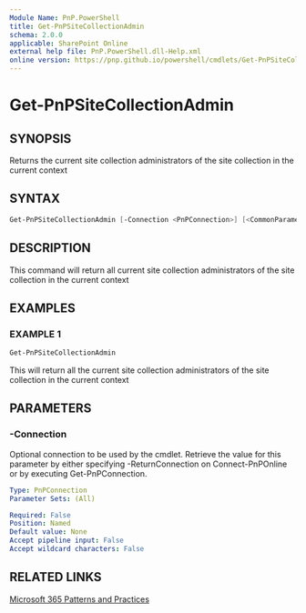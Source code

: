 ```yaml
---
Module Name: PnP.PowerShell
title: Get-PnPSiteCollectionAdmin
schema: 2.0.0
applicable: SharePoint Online
external help file: PnP.PowerShell.dll-Help.xml
online version: https://pnp.github.io/powershell/cmdlets/Get-PnPSiteCollectionAdmin.html
---
```

 
# Get-PnPSiteCollectionAdmin

## SYNOPSIS
Returns the current site collection administrators of the site collection in the current context

## SYNTAX

```powershell
Get-PnPSiteCollectionAdmin [-Connection <PnPConnection>] [<CommonParameters>]
```

## DESCRIPTION
This command will return all current site collection administrators of the site collection in the current context

## EXAMPLES

### EXAMPLE 1
```powershell
Get-PnPSiteCollectionAdmin
```

This will return all the current site collection administrators of the site collection in the current context

## PARAMETERS

### -Connection
Optional connection to be used by the cmdlet. Retrieve the value for this parameter by either specifying -ReturnConnection on Connect-PnPOnline or by executing Get-PnPConnection.

```yaml
Type: PnPConnection
Parameter Sets: (All)

Required: False
Position: Named
Default value: None
Accept pipeline input: False
Accept wildcard characters: False
```



## RELATED LINKS

[Microsoft 365 Patterns and Practices](https://aka.ms/m365pnp)


